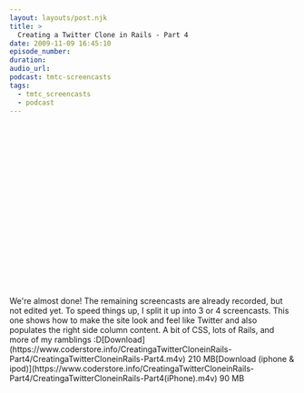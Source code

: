 ```yaml
---
layout: layouts/post.njk
title: >
  Creating a Twitter Clone in Rails - Part 4
date: 2009-11-09 16:45:10
episode_number:
duration:
audio_url:
podcast: tmtc-screencasts
tags:
  - tmtc_screencasts
  - podcast
---
```


<object width="540" height="304"><param name="allowfullscreen" value="true">

<param name="allowscriptaccess" value="always">
<param name="movie" value="https://vimeo.com/moogaloop.swf?clip_id=7520549&amp;server=vimeo.com&amp;show_title=0&amp;show_byline=0&amp;show_portrait=0&amp;color=00ADEF&amp;fullscreen=1">
<embed src="https://vimeo.com/moogaloop.swf?clip_id=7520549&amp;server=vimeo.com&amp;show_title=0&amp;show_byline=0&amp;show_portrait=0&amp;color=00ADEF&amp;fullscreen=1" type="application/x-shockwave-flash" allowfullscreen="true" allowscriptaccess="always" width="540" height="304"></embed></object>We're almost done! The remaining screencasts are already recorded, but not edited yet. To speed things up, I split it up into 3 or 4 screencasts. This one shows how to make the site look and feel like Twitter and also populates the right side column content. A bit of CSS, lots of Rails, and more of my ramblings :D[Download](https://www.coderstore.info/CreatingaTwitterCloneinRails-Part4/CreatingaTwitterCloneinRails-Part4.m4v) 210 MB[Download (iphone & ipod)](https://www.coderstore.info/CreatingaTwitterCloneinRails-Part4/CreatingaTwitterCloneinRails-Part4(iPhone).m4v) 90 MB
